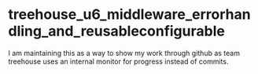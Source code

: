 # treehouse_u6_middleware_errorhandling_and_reusableconfigurable
I am maintaining this as a way to show my work through github as team treehouse uses an internal monitor for progress instead of commits.
